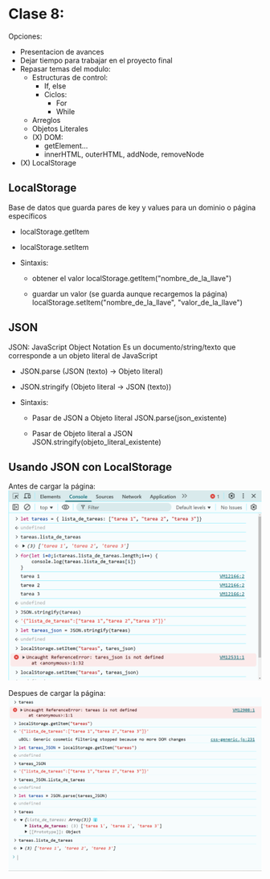 # Clase 8:

Opciones:
- Presentacion de avances
- Dejar tiempo para trabajar en el proyecto final
- Repasar temas del modulo:
    - Estructuras de control:
        - If, else
        - Ciclos:
            - For
            - While
    - Arreglos
    - Objetos Literales
    - (X) DOM:
        - getElement...
        - innerHTML, outerHTML, addNode, removeNode
- (X) LocalStorage


## LocalStorage

Base de datos que guarda pares de key y values para un dominio o página específicos

- localStorage.getItem
- localStorage.setItem

- Sintaxis:

     - obtener el valor
    localStorage.getItem("nombre_de_la_llave") 

    - guardar un valor (se guarda aunque recargemos la página)
    localStorage.setItem("nombre_de_la_llave", "valor_de_la_llave")


## JSON

JSON: JavaScript Object Notation
Es un documento/string/texto que corresponde a un objeto literal de JavaScript

- JSON.parse (JSON (texto) -> Objeto literal)
- JSON.stringify (Objeto literal -> JSON (texto))

- Sintaxis:

    - Pasar de JSON a Objeto literal
    JSON.parse(json_existente)

    - Pasar de Objeto literal a JSON
    JSON.stringify(objeto_literal_existente)


## Usando JSON con LocalStorage
Antes de cargar la página:
![alt text](image-1.png)

Despues de cargar la página:
![alt text](image.png)